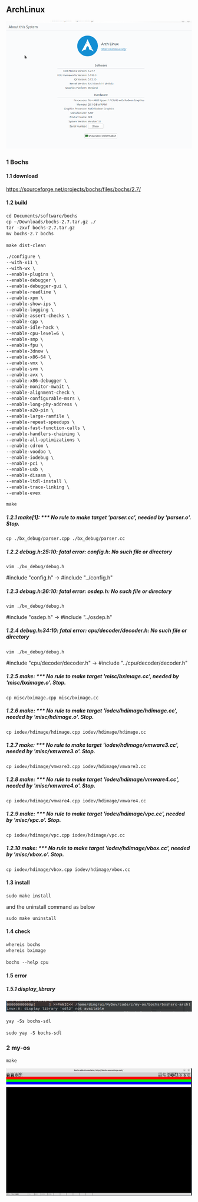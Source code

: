 ## ArchLinux

![](image/image-20230821222219566.png)

### 1 Bochs

#### 1.1 download

https://sourceforge.net/projects/bochs/files/bochs/2.7/

#### 1.2 build

```shell
cd Documents/software/bochs
cp ~/Downloads/bochs-2.7.tar.gz ./
tar -zxvf bochs-2.7.tar.gz
mv bochs-2.7 bochs

make dist-clean
```

```shell
./configure \
--with-x11 \
--with-wx \
--enable-plugins \
--enable-debugger \
--enable-debugger-gui \
--enable-readline \
--enable-xpm \
--enable-show-ips \
--enable-logging \
--enable-assert-checks \
--enable-cpp \
--enable-idle-hack \
--enable-cpu-level=6 \
--enable-smp \
--enable-fpu \
--enable-3dnow \
--enable-x86-64 \
--enable-vmx \
--enable-svm \
--enable-avx \
--enable-x86-debugger \
--enable-monitor-mwait \
--enable-alignment-check \
--enable-configurable-msrs \
--enable-long-phy-address \
--enable-a20-pin \
--enable-large-ramfile \
--enable-repeat-speedups \
--enable-fast-function-calls \
--enable-handlers-chaining \
--enable-all-optimizations \
--enable-cdrom \
--enable-voodoo \
--enable-iodebug \
--enable-pci \
--enable-usb \
--enable-disasm \
--enable-ltdl-install \
--enable-trace-linking \
--enable-evex
```

```shell
make
```

##### 1.2.1 make[1]: *** No rule to make target 'parser.cc', needed by 'parser.o'.  Stop.

```shell
cp ./bx_debug/parser.cpp ./bx_debug/parser.cc
```

##### 1.2.2  debug.h:25:10: fatal error: config.h: No such file or directory

```shell
vim ./bx_debug/debug.h
```

#include "config.h" -> #include "../config.h"

##### 1.2.3 debug.h:26:10: fatal error: osdep.h: No such file or directory

```shell
vim ./bx_debug/debug.h
```

#include "osdep.h" -> #include "../osdep.h"

##### 1.2.4 debug.h:34:10: fatal error: cpu/decoder/decoder.h: No such file or directory

```shell
vim ./bx_debug/debug.h
```

 #include "cpu/decoder/decoder.h" ->  #include "../cpu/decoder/decoder.h"

##### 1.2.5 make: *** No rule to make target 'misc/bximage.cc', needed by 'misc/bximage.o'.  Stop.

```shell
cp misc/bximage.cpp misc/bximage.cc  
```

##### 1.2.6 make: *** No rule to make target 'iodev/hdimage/hdimage.cc', needed by 'misc/hdimage.o'.  Stop.

```shell
cp iodev/hdimage/hdimage.cpp iodev/hdimage/hdimage.cc  
```

##### 1.2.7 make: *** No rule to make target 'iodev/hdimage/vmware3.cc', needed by 'misc/vmware3.o'.  Stop.

```shell
cp iodev/hdimage/vmware3.cpp iodev/hdimage/vmware3.cc
```

##### 1.2.8 make: *** No rule to make target 'iodev/hdimage/vmware4.cc', needed by 'misc/vmware4.o'.  Stop.

```shell
cp iodev/hdimage/vmware4.cpp iodev/hdimage/vmware4.cc
```

##### 1.2.9 make: *** No rule to make target 'iodev/hdimage/vpc.cc', needed by 'misc/vpc.o'.  Stop.

```shell
cp iodev/hdimage/vpc.cpp iodev/hdimage/vpc.cc
```

##### 1.2.10 make: *** No rule to make target 'iodev/hdimage/vbox.cc', needed by 'misc/vbox.o'.  Stop.

```shell
cp iodev/hdimage/vbox.cpp iodev/hdimage/vbox.cc
```

#### 1.3 install

```shell
sudo make install
```

and the uninstall command as below

```shell
sudo make uninstall
```

#### 1.4  check

```shell
whereis bochs
whereis bximage

bochs --help cpu
```

#### 1.5 error

##### 1.5.1 display_library

![](image/image-20230821222615479.png)

```shell
yay -Ss bochs-sdl

sudo yay -S bochs-sdl
```

### 2 my-os

```shell
make
```

![](image/image-20230807204218054.png)
